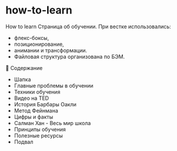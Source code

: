 # how-to-learn
How to learn
Страница об обучении.
При вестке использовались:
- флекс-боксы,
- позиционирование,
- анимании и трансформации.
- Файловая структура организована по БЭМ.

📃 Содержание
- Шапка
- Главные проблемы в обучении
- Техники обучения
- Видео на TED
- История Барбары Оакли
- Метод Фейнмана
- Цифры и факты
- Салман Хан - Весь мир школа
- Принципы обучения
- Полезные ресурсы
- Подвал
